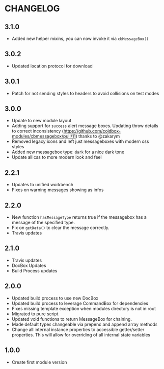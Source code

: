 # CHANGELOG

## 3.1.0

* Added new helper mixins, you can now invoke it via `cbMessageBox()`

## 3.0.2

* Updated location protocol for download

## 3.0.1

* Patch for not sending styles to headers to avoid collisions on test modes

## 3.0.0

* Update to new module layout
* Adding support for `success` alert message boxes. Updating throw details to correct inconsistency (https://github.com/coldbox-modules/cbmessagebox/pull/11) thanks to @zakarym
* Removed legacy icons and left just messageboxes with modern css styles
* Added new messagebox type: `dark` for a nice dark tone
* Update all css to more modern look and feel

## 2.2.1

* Updates to unified workbench
* Fixes on warning messages showing as infos

## 2.2.0

* New function `hasMessageType` returns true if the messagebox has a message of the specified type.
* Fix on `getData()` to clear the message correctly.
* Travis updates

## 2.1.0 

* Travis updates
* DocBox Updates
* Build Process updates

## 2.0.0

* Updated build process to use new DocBox
* Updated build process to leverage CommandBox for dependencies
* Fixes missing template exception when modules directory is not in root
* Migrated to pure script
* Updated void functions to return MessageBox for chaining.
* Made default types changeable via prepend and append array methods
* Change all internal instance properties to accessible getter/setter properties. This will allow for overriding of all internal state variables

## 1.0.0

* Create first module version